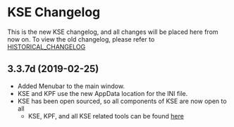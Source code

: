 # KSE Changelog

This is the new KSE changelog, and all changes will be placed here from now on. To view the old changelog, please refer to [HISTORICAL_CHANGELOG](https://gitlab.com/kotorsge-team/kse/blob/master/HISTORICAL_CHANGELOG)

## 3.3.7d (2019-02-25)

* Added Menubar to the main window.
* KSE and KPF use the new AppData location for the INI file.
* KSE has been open sourced, so all components of KSE are now open to all
  * KSE, KPF, and all KSE related tools can be found [here](https://gitlab.com/kotorsge-team/)
